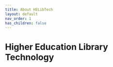 ```yaml
---
title: About HELibTech
layout: default
nav_order: 1
has_children: false
---
```


# Higher Education Library Technology
